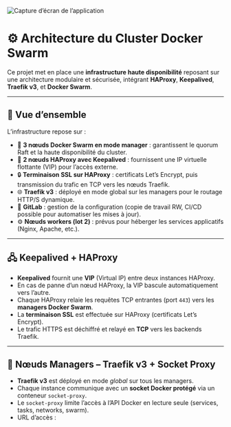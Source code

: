 


![Capture d’écran de l’application](Schéma_Architecture.png)

# ⚙️ Architecture du Cluster Docker Swarm

Ce projet met en place une **infrastructure haute disponibilité** reposant sur une architecture modulaire et sécurisée, intégrant **HAProxy**, **Keepalived**, **Traefik v3**, et **Docker Swarm**.

---

## 🧩 Vue d’ensemble

L’infrastructure repose sur :

- 🐳 **3 nœuds Docker Swarm en mode manager** : garantissent le quorum Raft et la haute disponibilité du cluster.
- 🧠 **2 nœuds HAProxy avec Keepalived** : fournissent une IP virtuelle flottante (VIP) pour l’accès externe.
- 🔒 **Terminaison SSL sur HAProxy** : certificats Let’s Encrypt, puis transmission du trafic en TCP vers les nœuds Traefik.
- 🌐 **Traefik v3** : déployé en mode global sur les managers pour le routage HTTP/S dynamique.
- 🧰 **GitLab** : gestion de la configuration (copie de travail RW, CI/CD possible pour automatiser les mises à jour).
- ⚙️ **Nœuds workers (lot 2)** : prévus pour héberger les services applicatifs (Nginx, Apache, etc.).

---

## 🖧 Keepalived + HAProxy

- **Keepalived** fournit une **VIP** (Virtual IP) entre deux instances HAProxy.  
- En cas de panne d’un nœud HAProxy, la VIP bascule automatiquement vers l’autre.  
- Chaque HAProxy relaie les requêtes TCP entrantes (port `443`) vers les **managers Docker Swarm**.  
- La **terminaison SSL** est effectuée sur HAProxy (certificats Let’s Encrypt).  
- Le trafic HTTPS est déchiffré et relayé en **TCP** vers les backends Traefik.

---

## 🚢 Nœuds Managers – Traefik v3 + Socket Proxy

- **Traefik v3** est déployé en mode *global* sur tous les managers.
- Chaque instance communique avec un **socket Docker protégé** via un conteneur `socket-proxy`.
- Le `socket-proxy` limite l’accès à l’API Docker en lecture seule (services, tasks, networks, swarm).
- URL d’accès :  
